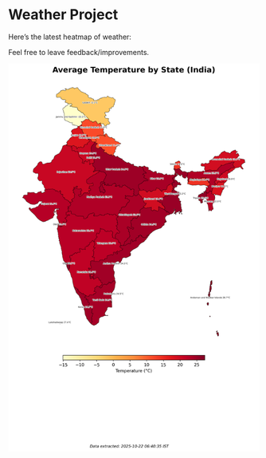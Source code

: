 # Weather Project

Here’s the latest heatmap of weather:

Feel free to leave feedback/improvements.

![India Heatmap](docs/assets/india_heatmap.png?v=F82F0D)
